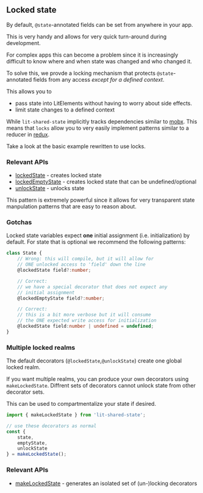## Locked state

By default, ```@state```-annotated fields can be set from anywhere in your app.

This is very handy and allows for very quick turn-around during development.

For complex apps this can become a problem since it is increasingly difficult to know where and when state was changed and who changed it.

To solve this, we provde a locking mechanism that protects ```@state```-annotated fields from any access _except for a defined context_.

This allows you to 
* pass state into LitElements without having to worry about side effects.
* limit state changes to a defined context

While `lit-shared-state` implicitly tracks dependencies similar to [mobx](https://www.npmjs.com/package/mobx). This means that `locks` allow you to very easily implement patterns similar to a reducer in [redux](https://www.npmjs.com/package/redux).

Take a look at the basic example rewritten to use locks.

<code-sample folder="samples/locks" style="height: 600px;"> </code-sample>

### Relevant APIs
* [lockedState](api/modules.html#lockedState) - creates locked state
* [lockedEmptyState](api/modules.html#lockedEmptyState) - creates locked state that can be undefined/optional
* [unlockState](api/modules.html#unlockState) - unlocks state

This pattern is extremely powerful since it allows for very transparent state manpulation patterns
that are easy to reason about.

### Gotchas

Locked state variables expect **one** initial assignment (i.e. initialization) by default.
For state that is optional we recommend the following patterns:

```ts
class State {
    // Wrong: this will compile, but it will allow for 
    // ONE unlocked access to 'field' down the line
    @lockedState field?:number;

    // Correct:
    // we have a special decorator that does not expect any
    // initial assignment
    @lockedEmptyState field?:number;

    // Correct:
    // this is a bit more verbose but it will consume
    // the ONE expected write access for initialization
    @lockedState field:number | undefined = undefined;
}
```

### Multiple locked realms

The default decorators (```@lockedState```,```@unlockState```) create one global locked realm.

If you want multiple realms, you can produce your own decorators using `makeLockedState`.
Diffrent sets of decorators cannot unlock state from other decorator sets.

This can be used to compartmentalize your state if desired.

```ts
import { makeLockedState } from 'lit-shared-state';

// use these decorators as normal
const {
    state,
    emptyState,
    unlockState
} = makeLockedState();
```

### Relevant APIs
* [makeLockedState](api/modules.html#makeLockedState) - generates an isolated set of (un-)locking decorators